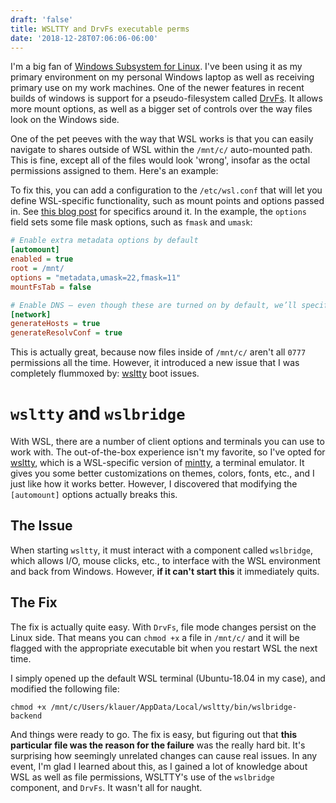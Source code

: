 ```yaml
---
draft: 'false'
title: WSLTTY and DrvFs executable perms
date: '2018-12-28T07:06:06-06:00'
---
```

I'm a big fan of [Windows Subsystem for Linux](https://docs.microsoft.com/en-us/windows/wsl/about).  I've been using it as my primary environment on my personal Windows laptop as well as receiving primary use on my work machines.  One of the newer features in recent builds of windows is support for a pseudo-filesystem called [DrvFs](https://blogs.msdn.microsoft.com/wsl/2017/04/18/file-system-improvements-to-the-windows-subsystem-for-linux/).  It allows more mount options, as well as a bigger set of controls over the way files look on the Windows side.

One of the pet peeves with the way that WSL works is that you can easily navigate to shares outside of WSL within the `/mnt/c/` auto-mounted path.  This is fine, except all of the files would look 'wrong', insofar as the octal permissions assigned to them.  Here's an example:

<!-- insert screenshot of WSL drive -->

To fix this, you can add a configuration to the `/etc/wsl.conf` that will let you define WSL-specific functionality, such as mount points and options passed in.  See [this blog post][2] for specifics around it.  In the example, the `options` field sets some file mask options, such as `fmask` and `umask`:

```ini
# Enable extra metadata options by default
[automount]
enabled = true
root = /mnt/
options = "metadata,umask=22,fmask=11"
mountFsTab = false

# Enable DNS – even though these are turned on by default, we’ll specify here just to be explicit.
[network]
generateHosts = true
generateResolvConf = true
```

This is actually great, because now files inside of `/mnt/c/` aren't all `0777` permissions all the time.  However, it introduced a new issue that I was completely flummoxed by: [wsltty][3] boot issues.

# `wsltty` and `wslbridge`

With WSL, there are a number of client options and terminals you can use to work with.  The out-of-the-box experience isn't my favorite, so I've opted for [wsltty][3], which is a WSL-specific version of [mintty][4], a terminal emulator.  It gives you some better customizations on themes, colors, fonts, etc., and I just like how it works better.  However, I discovered that modifying the `[automount]` options actually breaks this.

## The Issue

When starting `wsltty`, it must interact with a component called `wslbridge`, which allows I/O, mouse clicks, etc., to interface with the WSL environment and back from Windows.  However, **if it can't start this** it immediately quits.

## The Fix

The fix is actually quite easy.  With `DrvFs`, file mode changes persist on the Linux side.  That means you can `chmod +x` a file in `/mnt/c/` and it will be flagged with the appropriate executable bit when you restart WSL the next time.

I simply opened up the default WSL terminal (Ubuntu-18.04 in my case), and modified the following file:

```
chmod +x /mnt/c/Users/klauer/AppData/Local/wsltty/bin/wslbridge-backend
```

And things were ready to go.  The fix is easy, but figuring out that **this particular file was the reason for the failure** was the really hard bit.  It's surprising how seemingly unrelated changes can cause real issues.  In any event, I'm glad I learned about this, as I gained a lot of knowledge about WSL as well as file permissions, WSLTTY's use of the `wslbridge` component, and `DrvFs`.  It wasn't all for naught.

[2]: https://blogs.msdn.microsoft.com/commandline/2018/02/07/automatically-configuring-wsl/
[3]: https://github.com/mintty/wsltty
[4]: https://mintty.github.io/
